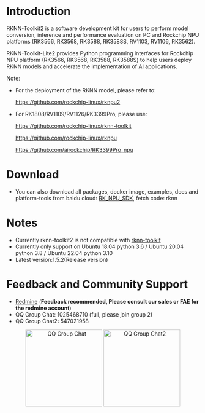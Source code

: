 # Introduction
RKNN-Toolkit2 is a software development kit for users to perform model conversion, inference and performance evaluation on PC and Rockchip NPU platforms (RK3566, RK3568, RK3588, RK3588S, RV1103, RV1106, RK3562).

RKNN-Toolkit-Lite2 provides Python programming interfaces for Rockchip NPU platform  (RK3566, RK3568, RK3588, RK3588S) to help users deploy RKNN models and accelerate the implementation of AI applications.

Note:

- For the deployment of the RKNN model, please refer to:

    https://github.com/rockchip-linux/rknpu2

- For RK1808/RV1109/RV1126/RK3399Pro, please use:

    https://github.com/rockchip-linux/rknn-toolkit

    https://github.com/rockchip-linux/rknpu

    https://github.com/airockchip/RK3399Pro_npu

# Download
- You can also download all packages, docker image, examples, docs and platform-tools from baidu cloud: [RK_NPU_SDK](https://eyun.baidu.com/s/3eTDMk6Y), fetch code: rknn

# Notes
- Currently rknn-toolkit2 is not compatible with [rknn-toolkit](https://github.com/rockchip-linux/rknn-toolkit)
- Currently only support on Ubuntu 18.04 python 3.6 / Ubuntu 20.04 python 3.8 / Ubuntu 22.04 python 3.10
- Latest version:1.5.2(Release version)

# Feedback and Community Support
- [Redmine](https://redmine.rock-chips.com) (**Feedback recommended, Please consult our sales or FAE for the redmine account**)
- QQ Group Chat: 1025468710 (full, please join group 2)
- QQ Group Chat2: 547021958
<center class="half">
  <img width="200" height="200"  src="https://github.com/rockchip-linux/rknn-toolkit/blob/master/QQGroupQRCode.png" title="QQ Group Chat"/>
  <img width="200" height="200"  src="https://github.com/rockchip-linux/rknn-toolkit/blob/master/QQGroup2QRCode.png" title="QQ Group Chat2"/>
</center>
